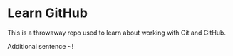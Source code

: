 # Learn GitHub

This is a throwaway repo used to learn about working with Git and GitHub.

Additional sentence ~!

